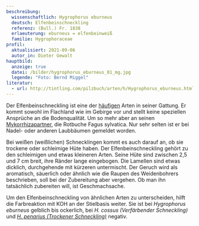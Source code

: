 ```yaml
---
beschreibung:
  wissenschaftlich: Hygrophorus eburneus
  deutsch: Elfenbeinschneckling
  referenz: (Bull.) Fr. 1838
  erlaeuterung: eburneus = elfenbeinweiß
  familie: Hygrophoraceae
profil:
  aktualisiert: 2021-09-06
  autor_in: Dieter Gewalt
hauptbild:
  anzeige: true
  datei: /bilder/hygrophorus_eburneus_01_mg.jpg
  legende: "Foto: Bernd Miggel"
literatur:
  - url: http://tintling.com/pilzbuch/arten/h/Hygrophorus_eburneus.html
---
```

Der Elfenbeinschneckling ist eine der [häufigen](https://www.pilze-deutschland.de/organismen/hygrophorus-eburneus-bull-fr-1838) Arten in seiner Gattung. Er kommt sowohl im Flachland wie im Gebirge vor und stellt keine speziellen Ansprüche an die Bodenqualität. Um so mehr aber an seinen [Mykorrhizapartner](Mykorrhiza "Glossar"), die Rotbuche Fagus sylvatica. Nur sehr selten ist er bei Nadel- oder anderen Laubbäumen gemeldet worden.

Bei weißen (weißlichen) Schnecklingen kommt es auch darauf an, ob sie trockene oder schleimige Hüte haben. Der Elfenbeinschneckling gehört zu den schleimigen und etwas kleineren Arten. Seine Hüte sind zwischen 2,5 und 7 cm breit, ihre Ränder lange eingebogen. Die Lamellen sind etwas dicklich, durchgehende mit kürzeren untermischt. Der Geruch wird als aromatisch, säuerlich oder ähnlich wie die Raupen des Weidenbohrers beschrieben, soll bei der Zubereitung aber vergehen. Ob man ihn tatsächlich zubereiten will, ist Geschmachsache.

Um den Elfenbeinschneckling von ähnlichen Arten zu unterscheiden, hilft die Farbreaktion mit KOH an der Stielbasis weiter. Sie ist bei *Hygrophorus eburneus* gelblich bis ockerlich, bei *H. cossus (Verfärbender Schneckling)* und *[H. penarius (Trockener Schneckling)](/pilze/hygrophorus-penarius-trockener-schneckling)* negativ.